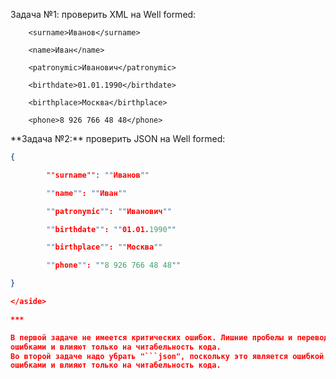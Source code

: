 Задача №1: проверить XML на Well formed:

<req>

        <surname>Иванов</surname>

        <name>Иван</name>

        <patronymic>Иванович</patronymic>

        <birthdate>01.01.1990</birthdate>

        <birthplace>Москва</birthplace>

        <phone>8 926 766 48 48</phone>

</req>
**Задача №2:** проверить JSON на Well formed:

```json
{

        ""surname"": ""Иванов""

        ""name"": ""Иван""

        ""patronymic"": ""Иванович""

        ""birthdate"": ""01.01.1990""

        ""birthplace"": ""Москва""

        ""phone"": ""8 926 766 48 48""

}

</aside>

***

В первой задаче не имеется критических ошибок. Лишние пробелы и переводы строк между тэгами не считаются
ошибками и влияют только на читабельность кода.
Во второй задаче надо убрать "```json", поскольку это является ошибкой для формата JSON. Также одиночный тэг в конце "</aside>" является ошибкой. Также ошибочно все элементы заключены в две двойные кавычки. Отсутствуют запятые после значений. Лишние пробелы и переводы строк между тэгами не считаются
ошибками и влияют только на читабельность кода.

